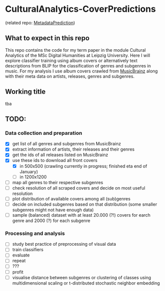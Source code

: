 # CulturalAnalytics-CoverPredictions
(related repo: [MetadataPrediction](https://github.com/nicobenz/CulturalAnalytics-MetadataPredictions/tree/master))
## What to expect in this repo
This repo contains the code for my term paper in the module Cultural Analytics of the MSc Digital Humanities at Leipzig University. Here I will explore classifier training using album covers or alternatively text descriptions from BLIP for the classification of genres and subgenres in music. For my analysis I use album covers crawled from [MusicBrainz](https://musicbrainz.org) along with their meta data on artists, releases, genres and subgenres.

## Working title
tba
## TODO:
### Data collection and preparation
- [x] get list of all genres and subgenres from MusicBrainz
- [x] extract information of artists, their releases and their genres
- [x] get the ids of all releases listed on MusicBrainz
- [x] use these ids to download all front covers
  - [x] in 500x500 (crawling currently in progress; finished eta end of January)
  - [ ] in 1200x1200
- [ ] map all genres to their respective subgenres
- [ ] check resolution of all scraped covers and decide on most useful resolution
- [ ] plot distribution of available covers among all (sub)genres
- [ ] decide on included subgenres based on that distribution (some smaller subgenres might not have enough data)
- [ ] sample (balanced) dataset with at least 20.000 (?!) covers for earch genre and 2000 (?) for each subgenre
### Processing and analysis
- [ ] study best practice of preprocessing of visual data
- [ ] train classifiers
- [ ] evaluate
- [ ] repeat
- [ ] ???
- [ ] profit
- [ ] visualise distance between subgenres or clustering of classes using multidimensional scaling or t-distributed stochastic neighbor embedding

